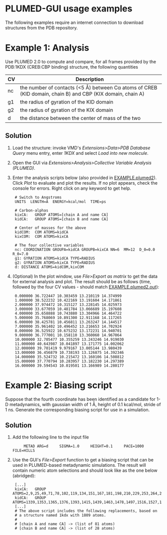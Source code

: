 PLUMED-GUI usage examples
====================


The following examples require an internet connection to download
structures from the PDB repository.


Example 1: Analysis
===================


Use PLUMED 2.0 to compute and compare, for all frames provided by the
PDB:1KDX (CREB:CBP binding) structure, the following quantities

CV  | Description
--- | -------------
nc  | the number of contacts (<5 Å) between Cα atoms of CREB (KID domain, chain B) and CBP (KIX domain, chain A) 
g1  | the radius of gyration of the KID domain
g2  | the radius of gyration of the KIX domain
d   | the distance between the center of mass of the two


Solution
--------

1. Load the structure: invoke VMD's _Extensions>Data>PDB Database
        Query_ menu entry, enter _1KDX_ and select _Load into new
        molecule_.

2. Open the GUI via _Extensions>Analysis>Collective Variable
        Analysis (PLUMED)_.

3. Enter the analysis scripts below (also provided in
        [EXAMPLE.plumed2](EXAMPLE.plumed2)). Click _Plot_ to evaluate and plot the
        results. If no plot appears, check the console for
        errors. Right click on any keyword to get help.

	    # Switch to Angstroms
	    UNITS  LENGTH=A  ENERGY=kcal/mol  TIME=ps

	    # Carbon-alphas
	    kixCA:   GROUP ATOMS=[chain A and name CA]
	    kidCA:   GROUP ATOMS=[chain B and name CA]

	    # Center of masses for the above
	    kidCOM:  COM ATOMS=kidCA
	    kixCOM:  COM ATOMS=kixCA

	    # The four collective variables
	    nc: COORDINATION GROUPA=kidCA GROUPB=kixCA NN=6  MM=12  D_0=0.0  R_0=7.0
	    g1: GYRATION ATOMS=kidCA TYPE=RADIUS 
	    g2: GYRATION ATOMS=kixCA TYPE=RADIUS 
	    d: DISTANCE ATOMS=kidCOM,kixCOM


4. (Optional) In the plot window, use _File>Export as matrix_ to
        get the data for external analysis and plot. The result should
        be as follows (time, followed by the four CV values - should match
        [EXAMPLE.plumed2.out](EXAMPLE.plumed2.out)):

	    0.000000 36.722447 10.303459 13.210119 14.374999 
	    1.000000 38.522232 10.422169 13.191604 14.171861 
	    2.000000 37.974472 10.315127 13.228145 14.025973 
	    3.000000 33.677059 10.481784 13.066689 15.197608 
	    4.000000 35.658888 10.743880 13.304966 14.464722 
	    5.000000 35.768069 10.891300 12.911168 14.117265 
	    6.000000 38.425781 10.456811 13.263247 14.144517 
	    7.000000 35.961402 10.496452 13.216653 14.702924 
	    8.000000 36.525922 10.675232 13.172231 14.940701 
	    9.000000 36.777001 10.158110 13.360060 14.967064 
	    10.000000 32.705477 10.355259 13.243246 14.919030 
	    11.000000 40.643987 10.041897 13.171775 14.002062 
	    12.000000 39.701419 9.979167 13.005144 13.980439 
	    13.000000 36.456879 10.738193 13.126875 14.392346 
	    14.000000 35.524732 10.215472 13.160106 14.508812 
	    15.000000 37.770794 10.283957 13.182230 14.297389 
	    16.000000 39.594543 10.019501 13.166989 14.280177 




Example 2: Biasing script
=========================

Suppose that the fourth coordinate has been identified as a candidate
for 1-D metadynamics, with gaussian width of 1 Å, height of 0.1
kcal/mol, stride of 1 ns. Generate the corresponding biasing script for 
use in a simulation.


Solution
--------

1. Add the following line to the input file

            METAD ARG=d     SIGMA=1.0     HEIGHT=0.1     PACE=1000     FILE=HILLS


2. Use the GUI's _File>Export_ function to get a biasing script
     	that can be used in PLUMED-based metadynamic simulations. The
     	result will contain numeric atom selections and should look
     	like as the one below (abridged):

	    [...]
	    kixCA:   GROUP ATOMS=2,9,25,49,71,78,102,119,134,151,167,181,198,210,229,253,264,281,300,316,333,355,374,390,407,417,436,456,470,484,498,510,524,534,544,563,585,597,621,645,662,677,691,710,726,736,757,767,789,811,827,842,849,861,878,899,914,925,935,949,960,984,996,1011,1032,1053,1070,1089,1108,1118,1133,1155,1174,1195,1217,1236,1253,1275,1290,1309,1324
	    kidCA:   GROUP ATOMS=1339,1353,1365,1376,1393,1415,1439,1463,1478,1497,1516,1527,1551,1575,1589,1603,1624,1648,1670,1689,1708,1722,1734,1753,1764,1775,1787,1797
	    [...]
	    # The above script includes the following replacements, based on 
	    # a structure named 1kdx with 1809 atoms.
	    #
	    # [chain A and name CA] -> (list of 81 atoms)
	    # [chain B and name CA] -> (list of 28 atoms)

